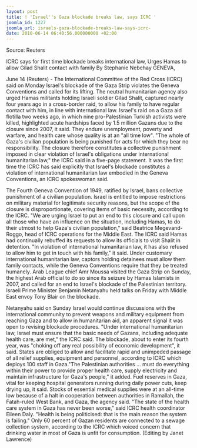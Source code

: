 ```yaml
---
layout: post
title: ! 'Israel''s Gaza blockade breaks law, says ICRC '
joomla_id: 1227
joomla_url: israels-gaza-blockade-breaks-law-says-icrc-
date: 2010-06-14 06:40:56.000000000 +02:00
---
```

<p>Source: Reuters</p>
<p>ICRC says for first time blockade breaks international law, Urges Hamas to allow Gilad Shalit contact with family By Stephanie Nebehay GENEVA,</p>
<p>June 14 (Reuters) - The International Committee of the Red Cross (ICRC) said on Monday Israel's blockade of the Gaza Strip violates the Geneva Conventions and called for its lifting. The neutral humanitarian agency also urged Hamas militants holding Israeli soldier Gilad Shalit, captured nearly four years ago in a cross-border raid, to allow his family to have regular contact with him, in line with international law. Israel's raid on a Gaza aid flotilla two weeks ago, in which nine pro-Palestinian Turkish activists were killed, highlighted acute hardships faced by 1.5 million Gazans due to the closure since 2007, it said. They endure unemployment, poverty and warfare, and health care whose quality is at an "all time low". "The whole of Gaza's civilian population is being punished for acts for which they bear no responsibility. The closure therefore constitutes a collective punishment imposed in clear violation of Israel's obligations under international humanitarian law," the ICRC said in a five-page statement. It was the first time the ICRC has said explicitly that Israel's blockade constitutes a violation of international humanitarian law embodied in the Geneva Conventions, an ICRC spokeswoman said.</p>
<p>

</p>
<p>The Fourth Geneva Convention of 1949, ratified by Israel, bans collective punishment of a civilian population. Israel is entitled to impose restrictions on military material for legitimate security reasons, but the scope of the closure is disproportionate, covering items of basic necessity, according to the ICRC. "We are urging Israel to put an end to this closure and call upon all those who have an influence on the situation, including Hamas, to do their utmost to help Gaza's civilian population," said Beatrice Megevand-Roggo, head of ICRC operations for the Middle East. The ICRC said Hamas had continually rebuffed its requests to allow its officials to visit Shalit in detention. "In violation of international humanitarian law, it has also refused to allow him to get in touch with his family," it said.  Under customary international humanitarian law, captors holding detainees must allow them family contacts, while the Geneva Conventions require that they be treated humanely.  Arab League chief Amr Moussa visited the Gaza Strip on Sunday, the highest Arab official to do so since its seizure by Hamas Islamists in 2007, and called for an end to Israel's blockade of the Palestinian territory. Israeli Prime Minister Benjamin Netanyahu held talks on Friday with Middle East envoy Tony Blair on the blockade.</p>
<p>Netanyahu said on Sunday Israel would continue discussions with the international community to prevent weapons and military equipment from reaching Gaza and to allow in humanitarian aid, an apparent signal it was open to revising blockade procedures. "Under international humanitarian law, Israel must ensure that the basic needs of Gazans, including adequate health care, are met," the ICRC said. The blockade, about to enter its fourth year, was "choking off any real possibility of economic development", it said.  States are obliged to allow and facilitate rapid and unimpeded passage of all relief supplies, equipment and personnel, according to ICRC which deploys 100 staff in Gaza."The Palestinian authorities ... must do everything within their power to provide proper health care, supply electricity and maintain infrastructure for Gaza's people," it added. Fuel reserves in Gaza, vital for keeping hospital generators running during daily power cuts, keep drying up, it said. Stocks of essential medical supplies were at an all-time low because of a halt in cooperation between authorities in Ramallah, the Fatah-ruled West Bank, and Gaza, the agency said.  "The state of the health care system in Gaza has never been worse," said ICRC health coordinator Eileen Daly. "Health is being politicised: that is the main reason the system is failing." Only 60 percent of Gazan residents are connected to a sewage collection system, according to the ICRC which voiced concern that drinking water in most of Gaza is unfit for consumption. (Editing by Janet Lawrence)</p>
